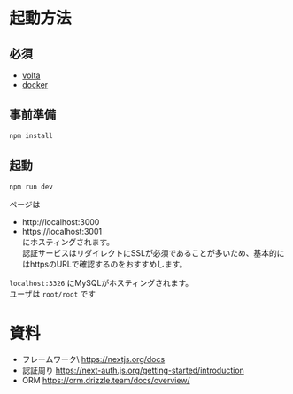 # 起動方法
## 必須
- [volta](https://docs.volta.sh/guide/getting-started)
- [docker](https://www.docker.com/get-started/)

## 事前準備
```bash
npm install
```

## 起動
```bash
npm run dev
```
ページは
- http://localhost:3000
- https://localhost:3001  
にホスティングされます。  
認証サービスはリダイレクトにSSLが必須であることが多いため、基本的にはhttpsのURLで確認するのをおすすめします。 

`localhost:3326` にMySQLがホスティングされます。  
ユーザは `root/root` です

# 資料
- フレームワーク\ https://nextjs.org/docs
- 認証周り https://next-auth.js.org/getting-started/introduction
- ORM https://orm.drizzle.team/docs/overview/
